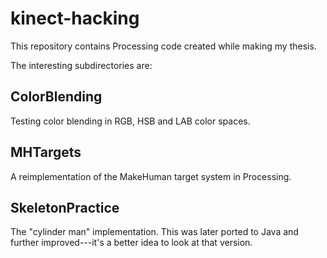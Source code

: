 kinect-hacking
==============

This repository contains Processing code created while making my thesis.

The interesting subdirectories are:

ColorBlending
-------------

Testing color blending in RGB, HSB and LAB color spaces.

MHTargets
---------

A reimplementation of the MakeHuman target system in Processing.

SkeletonPractice
----------------

The "cylinder man" implementation. This was later ported to Java and further improved---it's a better idea to look at that version.
